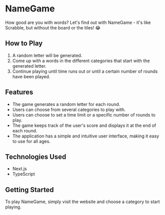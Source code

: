# NameGame

How good are you with words? Let's find out with NameGame - it's like Scrabble, but without the board or the tiles! 😂

## How to Play

1. A random letter will be generated.
2. Come up with a words in the different categories that start with the generated letter.
3. Continue playing until time runs out or until a certain number of rounds have been played.

## Features

-   The game generates a random letter for each round.
-   Users can choose from several categories to play with.
-   Users can choose to set a time limit or a specific number of rounds to play.
-   The game keeps track of the user's score and displays it at the end of each round.
-   The application has a simple and intuitive user interface, making it easy to use for all ages.

## Technologies Used

-   Next.js
-   TypeScript

## Getting Started

To play NameGame, simply visit the website and choose a category to start playing.
